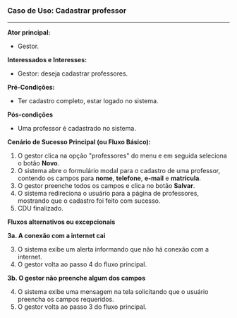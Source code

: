 ### Caso de Uso: Cadastrar professor
---
**Ator principal:** 
- Gestor.

**Interessados e Interesses:**
- Gestor: deseja cadastrar professores.

**Pré-Condições:**
- Ter cadastro completo, estar logado no sistema.

**Pós-condições**
- Uma professor é cadastrado no sistema.

**Cenário de Sucesso Principal (ou Fluxo Básico):**

1. O gestor clica na opção "professores" do menu e em seguida seleciona o botão **Novo**. 
2. O sistema abre o formulário modal para o cadastro de uma professor, contendo os campos para **nome**, **telefone**, **e-mail** e **matrícula**.
3. O gestor preenche todos os campos e clica no botão **Salvar**.
4. O sistema redireciona o usuário para a página de professores, mostrando que o cadastro foi feito com sucesso.
5. CDU finalizado.

**Fluxos alternativos ou excepcionais**

**3a. A conexão com a internet cai**

3. O sistema exibe um alerta informando que não há conexão com a internet.
4. O gestor volta ao passo 4 do fluxo principal.

**3b. O gestor não preenche algum dos campos**

4. O sistema exibe uma mensagem na tela solicitando que o usuário preencha os campos requeridos.
5. O gestor volta ao passo 3 do fluxo principal.